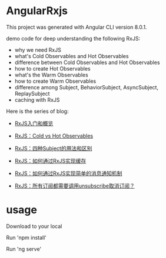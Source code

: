 # AngularRxjs

This project was generated with Angular CLI version 8.0.1.

demo code for deep understanding the following RxJS:

- why we need RxJS
- what's Cold Observables and Hot Observables
- difference between Cold Observables and Hot Observables
- how to create Hot Observables
- what's the Warm Observables
- how to create Warm Observables
- difference among Subject, BehaviorSubject, AsyncSubject, ReplaySubject
- caching with RxJS

Here is the series of blog:

- [RxJS入门和概览](https://limeii.github.io/2019/07/rxjs-introduce/)

- [RxJS：Cold vs Hot Observables](https://limeii.github.io/2019/07/rxjs-coldhot-observable/)

- [RxJS：四种Subject的用法和区别](https://limeii.github.io/2019/07/rxjs-subject/)

- [RxJS：如何通过RxJS实现缓存](https://limeii.github.io/2019/08/rxjs-caching/)

- [RxJS：如何通过RxJS实现简单的消息通知机制](https://limeii.github.io/2019/08/rxjs-notification/)

- [RxJS：所有订阅都需要调用unsubscribe取消订阅？](https://limeii.github.io/2019/08/rxjs-unsubscribe/)

# usage

Download to your local

Run 'npm install'

Run 'ng serve'
